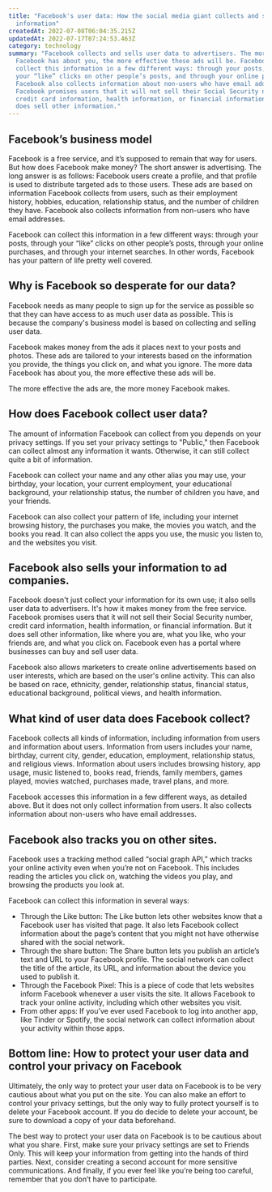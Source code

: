```yaml
---
title: "Facebook's user data: How the social media giant collects and sells our
  information"
createdAt: 2022-07-08T06:04:35.215Z
updatedAt: 2022-07-17T07:24:53.463Z
category: technology
summary: "Facebook collects and sells user data to advertisers. The more data
  Facebook has about you, the more effective these ads will be. Facebook can
  collect this information in a few different ways: through your posts, through
  your “like” clicks on other people’s posts, and through your online purchases.
  Facebook also collects information about non-users who have email addresses.
  Facebook promises users that it will not sell their Social Security number,
  credit card information, health information, or financial information, but it
  does sell other information."
---
```


## Facebook’s business model

Facebook is a free service, and it’s supposed to remain that way for users. But how does Facebook make money? The short answer is advertising. The long answer is as follows: Facebook users create a profile, and that profile is used to distribute targeted ads to those users. These ads are based on information Facebook collects from users, such as their employment history, hobbies, education, relationship status, and the number of children they have. Facebook also collects information from non-users who have email addresses.

Facebook can collect this information in a few different ways: through your posts, through your “like” clicks on other people’s posts, through your online purchases, and through your internet searches. In other words, Facebook has your pattern of life pretty well covered.

## Why is Facebook so desperate for our data?

Facebook needs as many people to sign up for the service as possible so that they can have access to as much user data as possible. This is because the company's business model is based on collecting and selling user data.

Facebook makes money from the ads it places next to your posts and photos. These ads are tailored to your interests based on the information you provide, the things you click on, and what you ignore. The more data Facebook has about you, the more effective these ads will be.

The more effective the ads are, the more money Facebook makes.

## How does Facebook collect user data?

The amount of information Facebook can collect from you depends on your privacy settings. If you set your privacy settings to "Public," then Facebook can collect almost any information it wants. Otherwise, it can still collect quite a bit of information.

Facebook can collect your name and any other alias you may use, your birthday, your location, your current employment, your educational background, your relationship status, the number of children you have, and your friends.

Facebook can also collect your pattern of life, including your internet browsing history, the purchases you make, the movies you watch, and the books you read. It can also collect the apps you use, the music you listen to, and the websites you visit.

## Facebook also sells your information to ad companies.

Facebook doesn't just collect your information for its own use; it also sells user data to advertisers. It's how it makes money from the free service. Facebook promises users that it will not sell their Social Security number, credit card information, health information, or financial information. But it does sell other information, like where you are, what you like, who your friends are, and what you click on. Facebook even has a portal where businesses can buy and sell user data.

Facebook also allows marketers to create online advertisements based on user interests, which are based on the user's online activity. This can also be based on race, ethnicity, gender, relationship status, financial status, educational background, political views, and health information.

## What kind of user data does Facebook collect?

Facebook collects all kinds of information, including information from users and information about users. Information from users includes your name, birthday, current city, gender, education, employment, relationship status, and religious views. Information about users includes browsing history, app usage, music listened to, books read, friends, family members, games played, movies watched, purchases made, travel plans, and more.

Facebook accesses this information in a few different ways, as detailed above. But it does not only collect information from users. It also collects information about non-users who have email addresses.

## Facebook also tracks you on other sites.

Facebook uses a tracking method called “social graph API,” which tracks your online activity even when you’re not on Facebook. This includes reading the articles you click on, watching the videos you play, and browsing the products you look at.

Facebook can collect this information in several ways:

- Through the Like button: The Like button lets other websites know that a Facebook user has visited that page. It also lets Facebook collect information about the page’s content that you might not have otherwise shared with the social network.
- Through the share button: The Share button lets you publish an article’s text and URL to your Facebook profile. The social network can collect the title of the article, its URL, and information about the device you used to publish it.
- Through the Facebook Pixel: This is a piece of code that lets websites inform Facebook whenever a user visits the site. It allows Facebook to track your online activity, including which other websites you visit.
- From other apps: If you’ve ever used Facebook to log into another app, like Tinder or Spotify, the social network can collect information about your activity within those apps.

## Bottom line: How to protect your user data and control your privacy on Facebook

Ultimately, the only way to protect your user data on Facebook is to be very cautious about what you put on the site. You can also make an effort to control your privacy settings, but the only way to fully protect yourself is to delete your Facebook account. If you do decide to delete your account, be sure to download a copy of your data beforehand.

The best way to protect your user data on Facebook is to be cautious about what you share. First, make sure your privacy settings are set to Friends Only. This will keep your information from getting into the hands of third parties. Next, consider creating a second account for more sensitive communications. And finally, if you ever feel like you’re being too careful, remember that you don’t have to participate.
